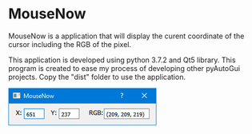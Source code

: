 # MouseNow
MouseNow is a application that will display the curent coordinate of the cursor including the RGB of the pixel.

This application is developed using python 3.7.2 and Qt5 library.
This program is created to ease my process of developing other pyAutoGui projects.
Copy the "dist" folder to use the application.


![alt text](https://github.com/Alif22/MouseNow/blob/master/screenshot.PNG "Screenshot")
